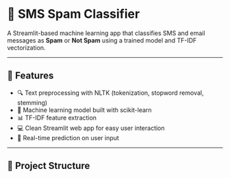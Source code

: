 # 📱 SMS Spam Classifier

A Streamlit-based machine learning app that classifies SMS and email messages as **Spam** or **Not Spam** using a trained model and TF-IDF vectorization.

---

## 🚀 Features

- 🔍 Text preprocessing with NLTK (tokenization, stopword removal, stemming)
- 🧠 Machine learning model built with scikit-learn
- 📊 TF-IDF feature extraction
- 💻 Clean Streamlit web app for easy user interaction
- 🧪 Real-time prediction on user input

---

## 📁 Project Structure

